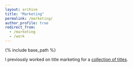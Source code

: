 ```yaml
---
layout: archive
title: "Marketing"
permalink: /marketing/
author_profile: true
redirect_from:
  - /marketing
  - /work
---
```


{% include base_path %}

I previously worked on title marketing for a [collection of titles](https://hannahmengler.github.io/titles/).
